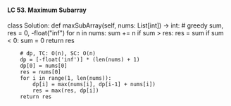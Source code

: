 #### LC 53. Maximum Subarray
class Solution:
    def maxSubArray(self, nums: List[int]) -> int:
        # greedy
        sum, res = 0, -float("inf")
        for n in nums:
            sum += n
            if sum > res: res = sum
            if sum < 0: sum = 0
        return res


        # dp, TC: O(n), SC: O(n)
        dp = [-float('inf')] * (len(nums) + 1)
        dp[0] = nums[0]
        res = nums[0]
        for i in range(1, len(nums)):
            dp[i] = max(nums[i], dp[i-1] + nums[i])
            res = max(res, dp[i])
        return res
